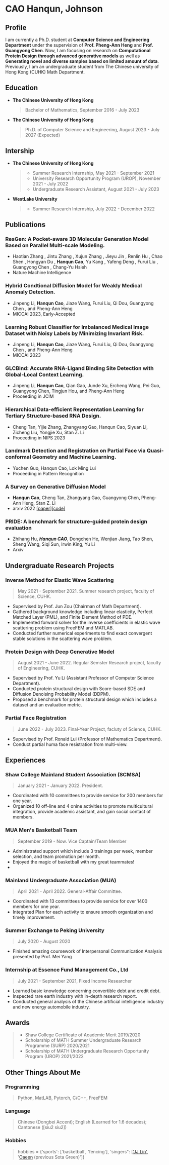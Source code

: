 # CAO Hanqun, Johnson

## Profile

I am currently a Ph.D. student at **Computer Science and Engineering Department** under the supervision of **Prof. Pheng-Ann Heng** and **Prof. Guangyong Chen**. Now, I am focusing on research on **Computational Protein Design through advanced generative models** as well as **Generating novel and diverse samples based on limited amount of data**. Previously, I am an undergraduate student from The Chinese university of Hong Kong (CUHK) Math Department.

## Education

- **The Chinese University of Hong Kong**
  > Bachelor of Mathematics, September 2016 - July 2023
- **The Chinese University of Hong Kong**
  > Ph.D. of Computer Science and Engineering, August 2023 - July 2027 (Expected)


## Intership

- **The Chinese University of Hong Kong**
  > - Summer Research Internship, May 2021 - September 2021
  > - University Research Opportunity Program (UROP), November 2021 - July 2022
  > - Undergraduate Research Assistant, August 2021 - July 2023

- **WestLake University**
  > - Summer Research Internship, July 2022 - December 2022

## Publications

### ResGen: A Pocket-aware 3D Molecular Generation Model Based on Parallel Multi-scale Modeling.
- Haotian Zhang , Jintu Zhang , Xujun Zhang , Jieyu Jin , Renlin Hu , Chao Shen , Hongyan Du , **Hanqun Cao**, Yu Kang , Yafeng Deng , Furui Liu , Guangyong Chen , Chang-Yu Hsieh
- Nature Machine Intelligence
### Hybrid Condtional Diffusion Model for Weakly Medical Anomaly Detection. 
- Jinpeng Li, **Hanqun Cao**, Jiaze Wang, Furui Liu, Qi Dou, Guangyong Chen , and Pheng-Ann Heng
- MICCAI 2023, Early-Accepted
### Learning Robust Classifier for Imbalanced Medical Image Dataset with Noisy Labels by Minimizing Invariant Risk.
- Jinpeng Li, **Hanqun Cao**, Jiaze Wang, Furui Liu, Qi Dou, Guangyong Chen , and Pheng-Ann Heng
- MICCAI 2023
### GLCBind: Accurate RNA-Ligand Binding Site Detection with Global-Local Context Learning.
- Jinpeng Li, **Hanqun Cao**, Qian Gao, Junde Xu, Ercheng Wang, Pei Guo, Guangyong Chen, Tingjun Hou, and Pheng-Ann Heng
- Proceeding in JCIM
### Hierarchical Data-efficient Representation Learning for Tertiary Structure-based RNA Design.
- Cheng Tan, Yijie Zhang, Zhangyang Gao, Hanqun Cao, Siyuan Li, Zicheng Liu, Yongjie Xu, Stan Z. Li
- Proceeding in NIPS 2023
### Landmark Detection and Registration on Partial Face via Quasi-conformal Geometry and Machine Learning. 
- Yuchen Guo, Hanqun Cao, Lok Ming Lui
- Proceeding in Pattern Recognition

### A Survey on Generative Diffusion Model
- **Hanqun Cao**, Cheng Tan, Zhangyang Gao, Guangyong Chen, Pheng-Ann Heng, Stan Z. Li
- arxiv 2022 [[paper]](https://arxiv.org/pdf/2209.02646.pdf)[[code]](https://github.com/chq1155/A-Survey-on-Generative-Diffusion-Model#242-Material-Design)

### PRIDE: A benchmark for structure-guided protein design evaluation
- Zhihang Hu, ***Hanqun CAO***, Dongchen He, Wenjian Jiang, Tao Shen, Sheng Wang, Siqi Sun, Irwin King, Yu Li
- Arxiv


## Undergraduate Research Projects

### Inverse Method for Elastic Wave Scattering
>May 2021 - September 2021. Summer research project, faculty of Science, CUHK.
- Supervised by Prof. Jun Zou (Chairman of Math Department).
- Gathered background knowledge including linear elasticity, Perfect Matched Layer (PML), and Finite Element Method of PDE. 
- Implemented forward solver for the inverse coefficients in elastic wave scattering problem using FreeFEM and MATLAB.
- Conducted further numerical experiments to find exact convergent stable solutions in the scattering wave problem.

### Protein Design with Deep Generative Model
>August 2021 - June 2022. Regular Semster Research project, faculty of Engineering, CUHK.
- Supervised by Prof. Yu Li (Assistant Professor of Computer Science Department).
- Conducted protein structural design with Score-based SDE and Diffusion Denoising Probability Model (DDPM).
- Proposed a benchmark for protein structural design which includes a dataset and an evaluation metric.

### Partial Face Registration
>June 2022 - July 2023. Final-Year Project, facluty of Science, CUHK.
- Supervised by Prof. Ronald Lui (Professor of Mathematics Department).
- Conduct partial huma face resistration from multi-view.

## Experiences

### Shaw College Mainland Student Association (SCMSA)
>January 2021 - January 2022. President.
- Coordinated with 10 committees to provide service for 200 members for one year.
- Organized 10 off-line and 4 onine activities to promote multicultural integration, provide academic assistant, and gain social contact of members.

### MUA Men's Basketball Team
>September 2019 - Now. Vice Captain/Team Member
- Administrated support which include 3 trainings per week, member selection, and team promotion per month.
- Enjoyed the magic of basketball with my great teammates!
- 
### Mainland Undergraduate Association (MUA)
>April 2021 - April 2022. General-Affair Committee.
- Coordinated with 13 committees to provide service for over 1400 members for one year.
- Integrated Plan for each activity to ensure smooth organization and timely improvement.

### Summer Exchange to Peking University
>July 2020 - August 2020
- Finished amazing coursework of Interpersonal Communication Analysis presented by Prof. Mei Yang

### Internship at Essence Fund Management Co., Ltd
>July 2021 - September 2021, Fixed Income Researcher
- Learned basic knowledge concerning convertible debt and credit debt.
- Inspected rare earth industry with in-depth research report.
- Conducted general analysis of the Chinese artificial intelligence industry and new energy automobile industry.

## Awards

> - Shaw College Certificate of Academic Merit 2019/2020
> - Scholarship of MATH Summer Undergraduate Research Programme (SURP) 2020/2021
> - Scholarship of MATH Undergraduate Research Opportunity Program (UROP) 2021/2022

## Other Things About Me

### Programming

> Python, MatLAB, Pytorch, C/C++, FreeFEM

### Language

> Chinese (Dongbei Accent); English (Learned for 1.6 decades); Cantonese ([siu2 siu2])

### Hobbies

> hobbies = {'sports': ['basketball', 'fencing'],
>            'singers": [['JJ Lin'](https://www.google.com/search?q=%E6%9E%97%E4%BF%8A%E6%9D%B0%E6%AD%8C%E6%9B%B2&ei=IEu8Yq3wOsia-Ab1jp3ABw&oq=JJ+lin&gs_lcp=Cgdnd3Mtd2l6EAEYADIHCAAQRxCwAzIHCAAQRxCwAzIHCAAQRxCwAzIHCAAQRxCwAzIHCAAQRxCwAzIHCAAQRxCwAzIHCAAQRxCwAzIHCAAQRxCwAzIHCAAQRxCwAzIHCAAQRxCwA0oECEEYAEoECEYYAFAAWABg-wdoAXABeACAAQCIAQCSAQCYAQDIAQrAAQE&sclient=gws-wiz), '[Oaeen](https://www.google.com/search?q=%E9%B1%BC%E4%B8%81%E7%B3%B8%E6%AD%8C%E6%9B%B2&ei=KEu8YqLfLJSyoATdnISgDg&oq=%E9%B1%BC%E4%B8%81mi%E6%AD%8C%E6%9B%B2&gs_lcp=Cgdnd3Mtd2l6EAEYADIHCAAQgAQQDDoHCAAQRxCwAzoGCAAQHhAHOgoIABAeEA8QBxAKOgUIABCABEoECEEYAEoECEYYAFCLmAFY08gBYMG-AmgBcAF4AIABzAGIAecNkgEGMC4xMC4xmAEAoAEByAEKwAEB&sclient=gws-wiz) (previous Sota Green)']}
